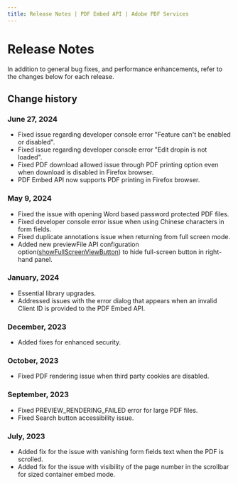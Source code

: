 ```yaml
---
title: Release Notes | PDF Embed API | Adobe PDF Services
---
```

# Release Notes

In addition to general bug fixes, and performance enhancements, refer to
the changes below for each release.

## Change history

### June 27, 2024

- Fixed issue regarding developer console error "Feature can't be enabled or disabled".
- Fixed issue regarding developer console error "Edit dropin is not loaded".
- Fixed PDF download allowed issue through PDF printing option even when download is disabled in Firefox browser.
- PDF Embed API now supports PDF printing in Firefox browser.

### May 9, 2024

- Fixed the issue with opening Word based password protected PDF files.
- Fixed developer console error issue when using Chinese characters in form fields.
- Fixed duplicate annotations issue when returning from full screen mode.
- Added new previewFile API configuration option([showFullScreenViewButton](../howtos_ui.md/#menu-and-tool-options)) to hide full-screen button in right-hand panel.

### January, 2024

- Essential library upgrades.
- Addressed issues with the error dialog that appears when an invalid Client ID is provided to the PDF Embed API.

### December, 2023

- Added fixes for enhanced security.

### October, 2023

- Fixed PDF rendering issue when third party cookies are disabled.

### September, 2023

- Fixed PREVIEW_RENDERING_FAILED error for large PDF files.
- Fixed Search button accessibility issue.

### July, 2023

- Added fix for the issue with vanishing form fields text when the PDF is scrolled.
- Added fix for the issue with visibility of the page number in the scrollbar for sized container embed mode.
